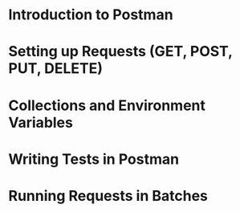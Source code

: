 ﻿# Introduction to Postman
# Setting up Requests (GET, POST, PUT, DELETE)
# Collections and Environment Variables
# Writing Tests in Postman
# Running Requests in Batches

